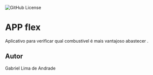 ![GitHub License](https://img.shields.io/github/license/gabrielxla/Appflex)

# APP flex
Aplicativo para verificar qual combustível é mais vantajoso abastecer .
## Autor
Gabriel Lima de Andrade
